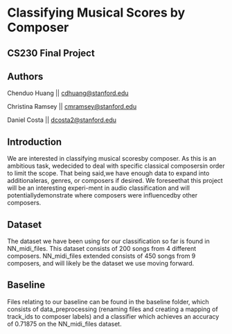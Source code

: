 # Classifying Musical Scores by Composer
## CS230 Final Project

## Authors
Chenduo Huang || cdhuang@stanford.edu

Christina Ramsey || cmramsey@stanford.edu

Daniel Costa || dcosta2@stanford.edu

## Introduction
We  are  interested  in  classifying  musical  scoresby composer.  As this is an ambitious task, wedecided to deal with specific classical composersin  order  to  limit  the  scope.   That  being  said,we have enough data to expand into additionaleras, genres, or composers if desired.  We foreseethat this project will be an interesting experi-ment in audio classification and will potentiallydemonstrate  where  composers  were  influencedby other composers.

## Dataset
The dataset we have been using for our classification so far is found in NN_midi_files. This dataset consists of 200 songs from 4 different composers. NN_midi_files extended consists of 450 songs from 9 composers, and will likely be the dataset we use moving forward.

## Baseline
Files relating to our baseline can be found in the baseline folder, which consists of data_preprocessing (renaming files and creating a mapping of track_ids to composer labels) and a classifier which achieves an accuracy of 0.71875 on the NN_midi_files dataset.
